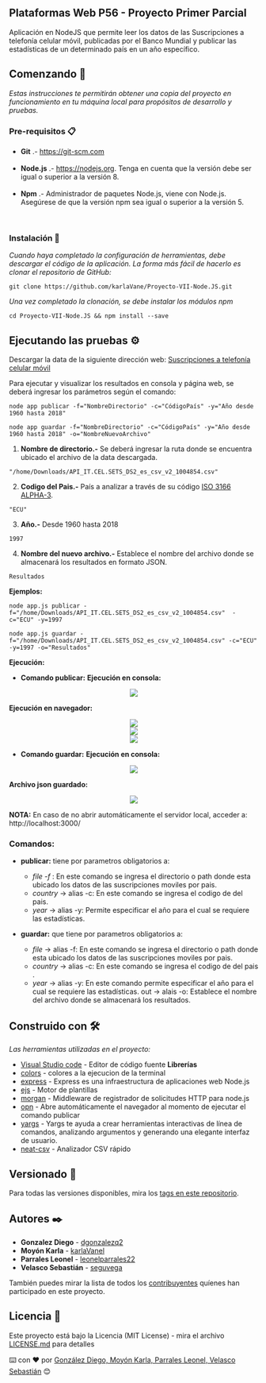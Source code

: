 ## Plataformas Web P56 - Proyecto Primer Parcial 

Aplicación en NodeJS que permite leer los datos de las
Suscripciones a telefonía celular móvil, publicadas por el Banco
Mundial y publicar las estadísticas de un determinado país en un
año específico.

## Comenzando 🚀

_Estas instrucciones te permitirán obtener una copia del proyecto en funcionamiento en tu máquina local para propósitos de desarrollo y pruebas._

### Pre-requisitos 📋

 * **Git** .- https://git-scm.com<br/><br/>
 * **Node.js** .- https://nodejs.org. Tenga en cuenta que la versión debe ser igual o superior a la versión 8.<br/><br/>
 * **Npm** .- Administrador de paquetes Node.js, viene con Node.js. Asegúrese de que la versión npm sea igual o superior a la versión 5.
<br/>
<!-- 
**Nota.-** Instalar la versión en linux 12.x
   ```
   sudo apt-get install curl
   curl -sLhttps://deb.nodesource.com/setup_12.x | sudo -E bash -
   sudo apt-get install nodejs
   ``` -->
   
 <!-- * **Windows**
 1. Instalar Visual Studio Code
    https://code.visualstudio.com/download
 2. Instalar node.js
    https://nodejs.org/es/
 3. Instalar la extensión del terminal en Visual Studio Code
    En Visual Studio Code, puede abrir una terminal integrada, inicialmente comenzando en la raíz de su espacio de trabajo. -->


### Instalación 🔧

_Cuando haya completado la configuración de herramientas, debe descargar el código de la aplicación. La forma más fácil de hacerlo es clonar el repositorio de GitHub:_

```
git clone https://github.com/karlaVane/Proyecto-VII-Node.JS.git
```

_Una vez completado la clonación, se debe instalar los módulos npm_

```
cd Proyecto-VII-Node.JS && npm install --save
```

## Ejecutando las pruebas ⚙️

Descargar la data de la siguiente dirección web: [Suscripciones a telefonía celular móvil](http://api.worldbank.org/v2/es/indicator/IT.CEL.SETS?downloadformat=csv)


Para ejecutar y visualizar los resultados en consola y página web, se deberá ingresar los parámetros según el comando:
```
node app publicar -f="NombreDirectorio" -c="CódigoPaís" -y="Año desde 1960 hasta 2018"
```
```
node app guardar -f="NombreDirectorio" -c="CódigoPaís" -y="Año desde 1960 hasta 2018" -o="NombreNuevoArchivo"
```

1. **Nombre de directorio.-** Se deberá ingresar la ruta donde se encuentra ubicado el archivo de la data descargada.

```
"/home/Downloads/API_IT.CEL.SETS_DS2_es_csv_v2_1004854.csv" 
```

2. **Codigo del Pais.-** País a analizar a través de su código [ISO 3166 ALPHA-3](https://laendercode.net/es/3-letter-list.html).

```
"ECU" 
```
3. **Año.-** Desde 1960 hasta 2018
```
1997 
```

4. **Nombre del nuevo archivo.-** Establece el nombre del archivo donde se almacenará
los resultados en formato JSON.
```
Resultados
```

**Ejemplos:**
```
node app.js publicar -f="/home/Downloads/API_IT.CEL.SETS_DS2_es_csv_v2_1004854.csv"  -c="ECU" -y=1997
```
```
node app.js guardar -f="/home/Downloads/API_IT.CEL.SETS_DS2_es_csv_v2_1004854.csv" -c="ECU" -y=1997 -o="Resultados"
```
**Ejecución:**
* **Comando publicar:**
**Ejecución en consola:**
<center><img src="eje_consola.PNG" ><br></center>

**Ejecución en navegador:**
<center><img src="eje_nav1.PNG" ><br>
<img src="eje_nav2.PNG" ><br>
<img src="eje_nav3.PNG" ><br></center>

* **Comando guardar:**
**Ejecución en consola:**
<center><img src="guardar1.PNG" ><br></center>

**Archivo json guardado:**
<center><img src="guardar2.PNG" ><br></center>

**NOTA:** En caso de no abrir automáticamente el servidor local, acceder a: http://localhost:3000/
### Comandos:
* **publicar:** tiene por parametros obligatorios a:
   * _file  -f_ : En este comando se ingresa el directorio o path donde esta ubicado los datos de las suscripciones moviles por pais.
   * _country_ -> alias -c: En este comando se ingresa el codigo de del pais.
   * _year_ -> alias -y: Permite especificar el año para el cual se requiere las estadísticas.

* **guardar:** que tiene por parametros obligatorios a:
   * _file_ -> alias -f: En este comando se ingresa el directorio o path donde esta ubicado los datos de las suscripciones moviles por pais.
   * _country_ -> alias -c: En este comando se ingresa el codigo de del pais .
   * _year_ -> alias -y: En este comando permite especificar el año para el cual se requiere las estadísticas.
   out -> alais -o: Establece el nombre del archivo donde se almacenará los resultados.

## Construido con 🛠️

_Las herramientas utilizadas en el proyecto:_

* [Visual Studio code](https://code.visualstudio.com/) - Editor de código fuente
**Librerías** 
* [colors](https://www.npmjs.com/package/colors) - colores a la ejecucion de la terminal
* [express](https://expressjs.com/es/) - Express es una infraestructura de aplicaciones web Node.js
* [ejs](https://ejs.co/) - Motor de plantillas
* [morgan](https://www.npmjs.com/package/morgan) - Middleware de registrador de solicitudes HTTP para node.js
* [opn](https://www.npmjs.com/package/open) - Abre automáticamente el navegador al momento de ejecutar el comando publicar
* [yargs](https://www.npmjs.com/package/yargs) - Yargs te ayuda a crear herramientas interactivas de línea de comandos, analizando argumentos y generando una elegante interfaz de usuario.
* [neat-csv](https://www.npmjs.com/package/neat-csv) - Analizador CSV rápido

## Versionado 📌

Para todas las versiones disponibles, mira los [tags en este repositorio](https://github.com/karlaVane/Proyecto-VII-Node.JS/tags).

## Autores ✒️

* **Gonzalez Diego** - [dgonzalezq2](https://github.com/dgonzalezq2)
* **Moyón Karla** - [karlaVanel](https://github.com/karlaVane/)
* **Parrales Leonel** - [leonelparrales22](https://github.com/leonelparrales22)
* **Velasco Sebastián** - [seguvega](https://github.com/seguvega)

También puedes mirar la lista de todos los [contribuyentes](https://github.com/karlaVane/Proyecto-VII-Node.JS/graphs/contributors) quíenes han participado en este proyecto. 

## Licencia 📄

Este proyecto está bajo la Licencia (MIT License) - mira el archivo [LICENSE.md](LICENSE.md) para detalles

⌨️ con ❤️ por [González Diego, Moyón Karla, Parrales Leonel, Velasco Sebastián](https://github.com/karlaVane/Proyecto-VII-Node.JS) 😊
